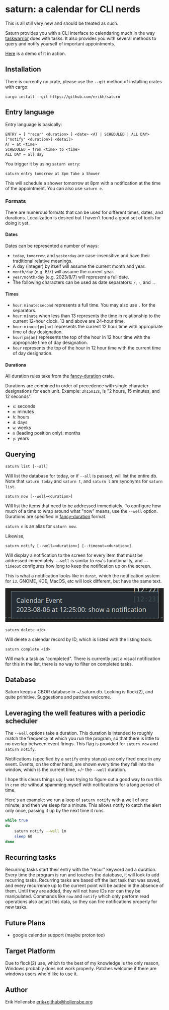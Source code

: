 # saturn: a calendar for CLI nerds

This is all still very new and should be treated as such.

Saturn provides you with a CLI interface to calendaring much in the way
[taskwarrior](https://github.com/GothenburgBitFactory/taskwarrior) does with
tasks. It also provides you with several methods to query and notify yourself
of important appointments.

[Here](https://asciinema.org/a/XkRCXcgucQCRYassutGLMlWqq) is a demo of it in action.

## Installation

There is currently no crate, please use the `--git` method of installing crates
with cargo:

```
cargo install --git https://github.com/erikh/saturn
```

## Entry language

Entry language is basically:

```
ENTRY = [ "recur" <duration> ] <date> <AT | SCHEDULED | ALL DAY> ["notify" <duration>] <detail>
AT = at <time>
SCHEDULED = from <time> to <time>
ALL DAY = all day
```

You trigger it by using `saturn entry`:

```
saturn entry tomorrow at 8pm Take a Shower
```

This will schedule a shower tomorrow at 8pm with a notification at the time of
the appointment. You can also use `saturn e`.

### Formats

There are numerous formats that can be used for different times, dates, and
durations. Localization is desired but I haven't found a good set of tools for
doing it yet.

#### Dates

Dates can be represented a number of ways:

-   `today`, `tomorrow`, and `yesterday` are case-insensitive and have their
    traditional relative meanings.
-   A day (integer) by itself will assume the current month and year.
-   `month/day` (e.g. 8/7) will assume the current year.
-   `year/month/day` (e.g. 2023/8/7) will represent a full date.
-   The following characters can be used as date separators: `/`, `-`, and `.`.

#### Times

-   `hour:minute:second` represents a full time. You may also use `.` for the separators.
-   `hour:minute` when less than 13 represents the time in relationship to the
    current 12-hour clock. 13 and above are 24-hour time.
-   `hour:minute[pm|am]` represents the current 12 hour time with appropriate time of day designation.
-   `hour[pm|am]` represents the top of the hour in 12 hour time with the appropriate time of day designation.
-   `hour` represents the top of the hour in 12 hour time with the current time of day designation.

#### Durations

All duration rules take from the [fancy-duration](https://github.com/erikh/fancy-duration) crate.

Durations are combined in order of precedence with single character
designations for each unit. Example: `2h15m12s`, is "2 hours, 15 minutes, and
12 seconds".

-   `s`: seconds
-   `m`: minutes
-   `h`: hours
-   `d`: days
-   `w`: weeks
-   `m` (leading position only): months
-   `y`: years

## Querying

```
saturn list [--all]
```

Will list the database for today, or if `--all` is passed, will list the entire
db. Note that `saturn today` and `saturn t`, and `saturn l` are synonyms for
`saturn list`.

```
saturn now [--well=<duration>]
```

Will list the items that need to be addressed immediately. To configure how
much of a time to wrap around what "now" means, use the `--well` option.
Durations are specified in
[fancy-duration](https://github.com/erikh/fancy-duration) format.

`saturn n` is an alias for `saturn now`.

Likewise,

```
saturn notify [--well=<duration>] [--timeout=<duration>]
```

Will display a notification to the screen for every item that must be addressed
immediately. `--well` is similar to `now`'s functionality, and `--timeout`
configures how long to keep the notification up on the screen.

This is what a notification looks like in `dunst`, which the notification
system for `i3`. GNOME, KDE, MacOS, etc will look different, but have the
same text.

<center><img src="notification.png" /></center>

```
saturn delete <id>
```

Will delete a calendar record by ID, which is listed with the listing tools.

```
saturn complete <id>
```

Will mark a task as "completed". There is currently just a visual notification
for this in the list, there is no way to filter on completed tasks.

## Database

Saturn keeps a CBOR database in ~/.saturn.db. Locking is flock(2), and quite
primitive. Suggestions and patches welcome.

## Leveraging the well features with a periodic scheduler

The `--well` options take a duration. This duration is intended to roughly
match the frequency at which you run the program, so that there is little to no
overlap between event firings. This flag is provided for `saturn now` and
`saturn notify`.

Notifications (specified by a `notify` entry stanza) are only fired once in any
event. Events, on the other hand, are shown every time they fall into the
window, which is the current time, +/- the `--well` duration.

I hope this clears things up; I was trying to figure out a good way to run this
in `cron` etc without spamming myself with notifications for a long period of
time.

Here's an example: we run a loop of `saturn notify` with a well of one minute,
and then we sleep for a minute. This allows notify to catch the alert only
once, passing it up by the next time it runs.

```bash
while true
do
    saturn notify --well 1m
    sleep 60
done
```

## Recurring tasks

Recurring tasks start their entry with the "recur" keyword and a duration.
Every time the program is run and touches the database, it will look to add
recurring tasks. Recurring tasks are based off the last task that was saved,
and every recurrence up to the current point will be added in the absence of
them. Until they are added, they will not have IDs nor can they be manipulated.
Commands like `now` and `notify` which only perform read operations also adjust
this data, so they can fire notifications properly for new tasks.

## Future Plans

-   google calendar support (maybe proton too)

## Target Platform

Due to flock(2) use, which to the best of my knowledge is the only reason,
Windows probably does not work properly. Patches welcome if there are windows
users who'd like to use it.

## Author

Erik Hollensbe <erik+github@hollensbe.org>
